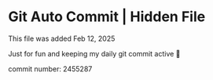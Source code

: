 # Git Auto Commit | Hidden File

This file was added Feb 12, 2025

Just for fun and keeping my daily git commit active 🤪

commit number: 2455287
